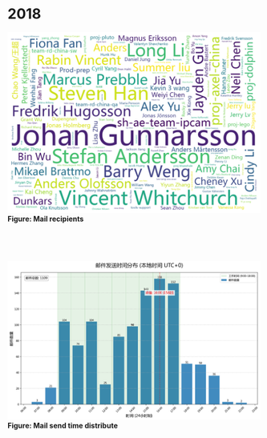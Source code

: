 # 2018

![Diagram 1](images/2018/recipient_name_wordcloud.png)
**Figure: Mail recipients**


&nbsp;

&nbsp;


![Diagram 2](images/2018/time_distribution_UTC0.png)
**Figure: Mail send time distribute**
